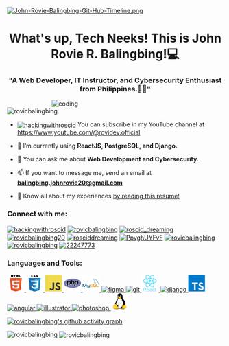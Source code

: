 [![John-Rovie-Balingbing-Git-Hub-Timeline.png](https://i.postimg.cc/90nG8Bjx/John-Rovie-Balingbing-Git-Hub-Timeline.png)](https://facebook.com/itzzmerov.official)
<h1 align="center">What's up, Tech Neeks! This is John Rovie R. Balingbing!💻</h1>
<h3 align="center">"A Web Developer, IT Instructor, and Cybersecurity Enthusiast from Philippines.👨‍💻"</h3>
<img align="right" alt="coding" width="400" src="https://qph.cf2.quoracdn.net/main-qimg-1d2593e18298c5b8ccd0569f2c302042">

<p align="left"> <img src="https://komarev.com/ghpvc/?username=rovicbalingbing&label=Profile%20views&color=0e75b6&style=flat" alt="rovicbalingbing" /> </p>

- <img align="center" src="https://raw.githubusercontent.com/rahuldkjain/github-profile-readme-generator/master/src/images/icons/Social/youtube.svg" alt="hackingwithroscid" height="30" width="40" /> You can subscribe in my YouTube channel at <a href="https://www.youtube.com/@rovidev.official" target="_blank">https://www.youtube.com/@rovidev.official </a>

- 🌱 I’m currently using **ReactJS, PostgreSQL, and Django.**

- 💬 You can ask me about **Web Development and Cybersecurity.**

- 📫 If you want to message me, send an email at **balingbing.johnrovie20@gmail.com**

- 📄 Know all about my experiences <a href="https://drive.google.com/file/d/1BEUM7P8f0A79ICtcRibyhsfF-SZtp-YL/view?usp=sharing" target="_blank"> by reading this resume! </a>

<h3 align="left">Connect with me:</h3>
<p align="left">
  <a href="https://www.youtube.com/@rovidev.official" target="blank"><img align="center" src="https://raw.githubusercontent.com/rahuldkjain/github-profile-readme-generator/master/src/images/icons/Social/youtube.svg" alt="hackingwithroscid" height="30" width="40" /></a>
  <a href="https://linkedin.com/in/itzzmerov" target="blank"><img align="center" src="https://raw.githubusercontent.com/rahuldkjain/github-profile-readme-generator/master/src/images/icons/Social/linked-in-alt.svg" alt="rovicbalingbing" height="30" width="40" /></a>
  <a href="https://instagram.com/itzzmerov" target="blank"><img align="center" src="https://raw.githubusercontent.com/rahuldkjain/github-profile-readme-generator/master/src/images/icons/Social/instagram.svg" alt="roscid_dreaming" height="30" width="40" /></a>
  <a href="https://fb.com/itzzmerov.official" target="blank"><img align="center" src="https://raw.githubusercontent.com/rahuldkjain/github-profile-readme-generator/master/src/images/icons/Social/facebook.svg" alt="rovicbalingbing20" height="30" width="40" /></a>
  <a href="https://twitter.com/itzzmerov" target="blank"><img align="center" src="https://raw.githubusercontent.com/rahuldkjain/github-profile-readme-generator/master/src/images/icons/Social/twitter.svg" alt="rosciddreaming" height="30" width="40" /></a>
  <a href="https://bit.ly/3HzzWXA" target="blank"><img align="center" src="https://raw.githubusercontent.com/rahuldkjain/github-profile-readme-generator/master/src/images/icons/Social/discord.svg" alt="PpvghUYFvF" height="30" width="40" /></a>
  <a href="https://codepen.io/itzzmerov" target="blank"><img align="center" src="https://raw.githubusercontent.com/rahuldkjain/github-profile-readme-generator/master/src/images/icons/Social/codepen.svg" alt="rovicbalingbing" height="30" width="40" /></a>
  <a href="https://dev.to/itzzmerov" target="blank"><img align="center" src="https://raw.githubusercontent.com/rahuldkjain/github-profile-readme-generator/master/src/images/icons/Social/devto.svg" alt="rovicbalingbing" height="30" width="40" /></a>
  <a href="https://stackoverflow.com/users/22247773/rovic-balingbing" target="blank"><img align="center" src="https://raw.githubusercontent.com/rahuldkjain/github-profile-readme-generator/master/src/images/icons/Social/stack-overflow.svg" alt="22247773" height="30" width="40" /></a>
</p>

<h3 align="left">Languages and Tools:</h3>
<p align="left"> 
  <a href="https://www.w3.org/html/" target="_blank" rel="noreferrer"> <img src="https://raw.githubusercontent.com/devicons/devicon/master/icons/html5/html5-original-wordmark.svg" alt="html5" width="40" height="40"/> </a> 
  <a href="https://www.w3schools.com/css/" target="_blank" rel="noreferrer"> <img src="https://raw.githubusercontent.com/devicons/devicon/master/icons/css3/css3-original-wordmark.svg" alt="css3" width="40" height="40"/> </a>
  <a href="https://developer.mozilla.org/en-US/docs/Web/JavaScript" target="_blank" rel="noreferrer"> <img src="https://raw.githubusercontent.com/devicons/devicon/master/icons/javascript/javascript-original.svg" alt="javascript" width="40" height="40"/> </a> 
  <a href="https://www.php.net" target="_blank" rel="noreferrer"> <img src="https://raw.githubusercontent.com/devicons/devicon/master/icons/php/php-original.svg" alt="php" width="40" height="40"/> </a> 
  <a href="https://www.mysql.com/" target="_blank" rel="noreferrer"> <img src="https://raw.githubusercontent.com/devicons/devicon/master/icons/mysql/mysql-original-wordmark.svg" alt="mysql" width="40" height="40"/> </a>
  <a href="https://www.figma.com/" target="_blank" rel="noreferrer"> <img src="https://www.vectorlogo.zone/logos/figma/figma-icon.svg" alt="figma" width="40" height="40"/> </a> 
  <a href="https://git-scm.com/" target="_blank" rel="noreferrer"> <img src="https://www.vectorlogo.zone/logos/git-scm/git-scm-icon.svg" alt="git" width="40" height="40"/> </a> 
  <a href="https://reactjs.org/" target="_blank" rel="noreferrer"> <img src="https://raw.githubusercontent.com/devicons/devicon/master/icons/react/react-original-wordmark.svg" alt="react" width="40" height="40"/> </a> 
  <a href="https://www.djangoproject.com/" target="_blank" rel="noreferrer"> <img src="https://cdn.worldvectorlogo.com/logos/django.svg" alt="django" width="40" height="40"/> </a> 
  <a href="https://www.typescriptlang.org/" target="_blank" rel="noreferrer"> <img src="https://raw.githubusercontent.com/devicons/devicon/master/icons/typescript/typescript-original.svg" alt="typescript" width="40" height="40"/> </a> 
  <a href="https://angular.io" target="_blank" rel="noreferrer"> <img src="https://angular.io/assets/images/logos/angular/angular.svg" alt="angular" width="40" height="40"/> </a>  
  <a href="https://www.adobe.com/in/products/illustrator.html" target="_blank" rel="noreferrer"> <img src="https://www.vectorlogo.zone/logos/adobe_illustrator/adobe_illustrator-icon.svg" alt="illustrator" width="40" height="40"/> <a/> 
    <a href="https://www.photoshop.com/en" target="_blank" rel="noreferrer"> <img src="https://upload.wikimedia.org/wikipedia/commons/thumb/a/af/Adobe_Photoshop_CC_icon.svg/2101px-Adobe_Photoshop_CC_icon.svg.png" alt="photoshop" width="40" height="40"/> </a> 
    <a href="https://www.linux.org/" target="_blank" rel="noreferrer"> <img src="https://raw.githubusercontent.com/devicons/devicon/master/icons/linux/linux-original.svg" alt="linux" width="40" height="40"/> </a> 
</p>

[![rovicbalingbing's github activity graph](https://github-readme-activity-graph.vercel.app/graph?username=itzzmerov&theme=react-dark)](https://github.com/ashutosh00710/github-readme-activity-graph)

<p><img align="left" src="https://github-readme-stats.vercel.app/api/top-langs?username=itzzmerov&show_icons=true&locale=en&layout=compact" alt="rovicbalingbing" /></p>

<p>&nbsp;<img align="center" src="https://github-readme-stats.vercel.app/api?username=itzzmerov&show_icons=true&locale=en" alt="rovicbalingbing" /></p>
